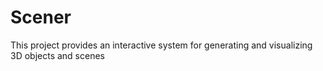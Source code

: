 # Scener
This project provides an interactive system for generating and visualizing 3D objects and scenes
